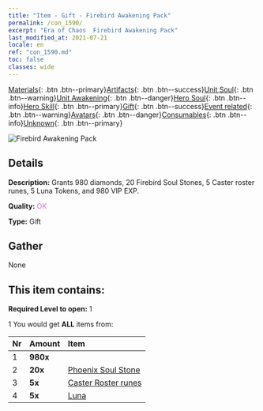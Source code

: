 ```yaml
---
title: "Item - Gift - Firebird Awakening Pack"
permalink: /con_1590/
excerpt: "Era of Chaos  Firebird Awakening Pack"
last_modified_at: 2021-07-21
locale: en
ref: "con_1590.md"
toc: false
classes: wide
---
```

 [Materials](/Items/){: .btn .btn--primary}[Artifacts](/Items/Artifacts/){: .btn .btn--success}[Unit Soul](/Items/UnitSoul/){: .btn .btn--warning}[Unit Awakening](/Items/UnitAwakening/){: .btn .btn--danger}[Hero Soul](/Items/HeroSoul/){: .btn .btn--info}[Hero Skill](/Items/HeroSkill/){: .btn .btn--primary}[Gift](/Items/Gift/){: .btn .btn--success}[Event related](/Items/Events/){: .btn .btn--warning}[Avatars](/Items/Avatars/){: .btn .btn--danger}[Consumables](/Items/Consumables/){: .btn .btn--info}[Unknown](/Items/Unknown/){: .btn .btn--primary}

 ![Firebird Awakening Pack](/images/t/i_907202.png)

## Details
 **Description:** Grants 980 diamonds, 20 Firebird Soul Stones, 5 Caster roster runes, 5 Luna Tokens, and 980 VIP EXP.

 **Quality:** <span style="color: #DA70D6">OK</span>

 **Type:** Gift

## Gather

  None

## This item contains:

 **Required Level to open:** 1

 1 You would get **ALL** items  from:

  | Nr | Amount |     Item    |
  |:---|:-------|:------------|
  | 1 |  **980x** | <i class="fas fa-gem"/> |  | 
  | 2 |  **20x** | [Phoenix Soul Stone](/Items/unt_348/) |  | 
  | 3 |  **5x** | [Caster Roster runes](/Items/con_746/) |  | 
  | 4 |  **5x** | [Luna](/Items/her_378/) |  | 
